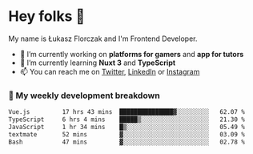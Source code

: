 # Hey folks 👋

My name is Łukasz Florczak and I'm Frontend Developer. 

- 🔭 I’m currently working on **platforms for gamers** and **app for tutors**
- 🌱 I’m currently learning **Nuxt 3** and **TypeScript**
- 📫 You can reach me on [Twitter](https://twitter.com/lukaszflorczak), [LinkedIn](https://pl.linkedin.com/in/lukasz-florczak) or [Instagram](https://instagram.com/lukaszflorczak)


### 🧮 My weekly development breakdown

<!--START_SECTION:waka-->

```txt
Vue.js         17 hrs 43 mins  ███████████████▓░░░░░░░░░   62.07 %
TypeScript     6 hrs 4 mins    █████▒░░░░░░░░░░░░░░░░░░░   21.30 %
JavaScript     1 hr 34 mins    █▒░░░░░░░░░░░░░░░░░░░░░░░   05.49 %
textmate       52 mins         ▓░░░░░░░░░░░░░░░░░░░░░░░░   03.09 %
Bash           47 mins         ▓░░░░░░░░░░░░░░░░░░░░░░░░   02.78 %
```

<!--END_SECTION:waka-->

<!--
**lukaszflorczak/lukaszflorczak** is a ✨ _special_ ✨ repository because its `README.md` (this file) appears on your GitHub profile.

Here are some ideas to get you started:

- 🔭 I’m currently working on ...
- 🌱 I’m currently learning ...
- 👯 I’m looking to collaborate on ...
- 🤔 I’m looking for help with ...
- 💬 Ask me about ...
- 📫 How to reach me: ...
- 😄 Pronouns: ...
- ⚡ Fun fact: ...
-->
